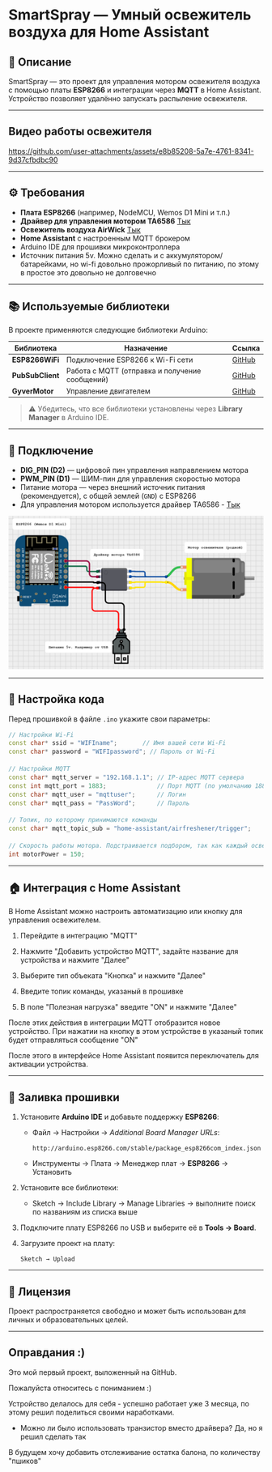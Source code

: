 # SmartSpray — Умный освежитель воздуха для Home Assistant

## 📖 Описание
SmartSpray — это проект для управления мотором освежителя воздуха с помощью платы **ESP8266** и интеграции через **MQTT** в Home Assistant.  
Устройство позволяет удалённо запускать распыление освежителя.

---

## Видео работы освежителя
https://github.com/user-attachments/assets/e8b85208-5a7e-4761-8341-9d37cfbdbc90

---

## ⚙ Требования
- **Плата ESP8266** (например, NodeMCU, Wemos D1 Mini и т.п.)
- **Драйвер для управления мотором TA6586** [Тык](https://www.chipdip.ru/product/ta6586-drayver-dvigatelya-iout-7a-dip-8-rz-9000663635)
- **Освежитель воздуха AirWick** [Тык](https://market.yandex.ru/product--air-wick-aerozol-dikii-granat-avtomaticheskii-so-smennym-ballonom-250-ml/1779356002?sku=439482020&uniqueId=8530975&do-waremd5=rUQvalKJ0Glrsh-DDBF9-Q&ogV=-3)
- **Home Assistant** с настроенным MQTT брокером
- Arduino IDE для прошивки микроконтроллера
- Источник питания 5v. Можно сделать и с аккумулятором/батарейками, но wi-fi довольно прожорливый по питанию, по этому в простое это довольно не долговечно

---

## 📚 Используемые библиотеки
В проекте применяются следующие библиотеки Arduino:

| Библиотека            | Назначение | Ссылка |
|-----------------------|------------|--------|
| **ESP8266WiFi**       | Подключение ESP8266 к Wi-Fi сети | [GitHub](https://github.com/esp8266/Arduino) |
| **PubSubClient**      | Работа с MQTT (отправка и получение сообщений) | [GitHub](https://github.com/knolleary/pubsubclient) |
| **GyverMotor**        | Управление двигателем | [GitHub](https://github.com/AlexGyver/GyverMotor) |

> ⚠️ Убедитесь, что все библиотеки установлены через **Library Manager** в Arduino IDE.

---

## 🔌 Подключение
- **DIG_PIN (D2)** — цифровой пин управления направлением мотора  
- **PWM_PIN (D1)** — ШИМ-пин для управления скоростью мотора  
- Питание мотора — через внешний источник питания (рекомендуется), с общей землей (`GND`) с ESP8266
- Для управления мотором используется драйвер TA6586 - [Тык](https://www.chipdip.ru/product/ta6586-drayver-dvigatelya-iout-7a-dip-8-rz-9000663635)

![Схема SmartSpray](https://github.com/AntennaNaStolbe/SmartSpray/blob/main/scheme.png)

---

## 🔧 Настройка кода
Перед прошивкой в файле `.ino` укажите свои параметры:

```cpp
// Настройки Wi-Fi
const char* ssid = "WIFIname";       // Имя вашей сети Wi-Fi
const char* password = "WIFIpassword"; // Пароль от Wi-Fi

// Настройки MQTT
const char* mqtt_server = "192.168.1.1"; // IP-адрес MQTT сервера
const int mqtt_port = 1883;              // Порт MQTT (по умолчанию 1883)
const char* mqtt_user = "mqttuser";      // Логин
const char* mqtt_pass = "PassWord";      // Пароль

// Топик, по которому принимаются команды
const char* mqtt_topic_sub = "home-assistant/airfreshener/trigger";

// Скорость работы мотора. Подстраивается подбором, так как каждый освежитель имеет свой люфт в механизме. Необходимо подобрать минимальное значение от 0 до 255, при котором хватает мощности для распыления
int motorPower = 150;
```

---

## 🏠 Интеграция с Home Assistant
В Home Assistant можно настроить автоматизацию или кнопку для управления освежителем.  
1. Перейдите в интеграцию "MQTT"

2. Нажмите "Добавить устройство MQTT", задайте название для устройства и нажмите "Далее"

3. Выберите тип объеката "Кнопка" и нажмите "Далее"

4. Введите топик команды, указаный в прошивке

5. В поле "Полезная нагрузка" введите "ON" и нажмите "Далее"

После этих действия в интеграции MQTT отобразится новое устройство. При нажатии на кнопку в этом устройстве в указаный топик будет отправляться сообщение "ON"

После этого в интерфейсе Home Assistant появится переключатель для активации устройства.

---

## 🚀 Заливка прошивки
1. Установите **Arduino IDE** и добавьте поддержку **ESP8266**:
   - Файл → Настройки → *Additional Board Manager URLs*:  
     ```
     http://arduino.esp8266.com/stable/package_esp8266com_index.json
     ```
   - Инструменты → Плата → Менеджер плат → **ESP8266** → Установить

2. Установите все библиотеки:
   - Sketch → Include Library → Manage Libraries → выполните поиск по названиям из списка выше

3. Подключите плату ESP8266 по USB и выберите её в **Tools → Board**.

4. Загрузите проект на плату:
   ```
   Sketch → Upload
   ```

---

## 📝 Лицензия
Проект распространяется свободно и может быть использован для личных и образовательных целей.

---

## Оправдания :)
Это мой первый проект, выложенный на GitHub.

Пожалуйста относитесь с пониманием :)

Устройство делалось для себя - успешно работает уже 3 месяца, по этому решил поделиться своими наработками.
 - Можно ли было использовать транзистор вместо драйвера? Да, но я решил сделать так

В будущем хочу добавить отслеживание остатка балона, по количеству "пшиков"
